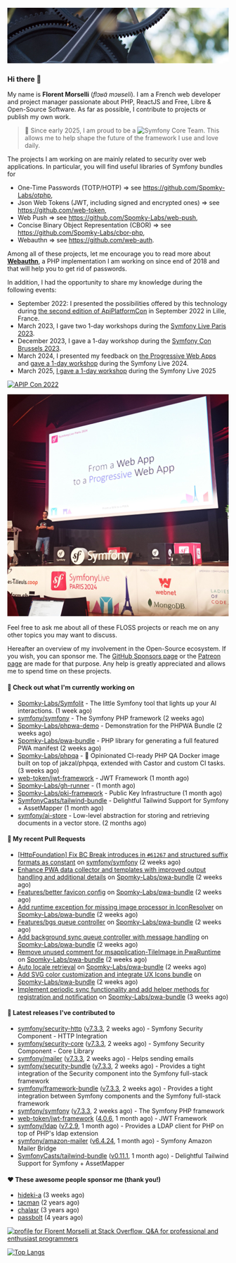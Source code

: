 ![Cover image](1.webp)

### Hi there 👋

My name is **Florent Morselli** (*flɔʁɑ̃ mɔʁseli*). I am a French web developer and project manager passionate about PHP, ReactJS and Free, Libre & Open-Source Software.
As far as possible, I contribute to projects or publish my own work.

> 🧡 Since early 2025, I am proud to be a ![Symfony Core Team](https://img.shields.io/badge/Symfony-Core%20Team-orange?style=flat-square&logo=symfony).
> This allows me to help shape the future of the framework I use and love daily.

The projects I am working on are mainly related to security over web applications. In particular, you will find useful libraries of Symfony bundles for
* One-Time Passwords (TOTP/HOTP) => see https://github.com/Spomky-Labs/otphp,
* Json Web Tokens (JWT, including signed and encrypted ones) => see https://github.com/web-token,
* Web Push => see https://github.com/Spomky-Labs/web-push,
* Concise Binary Object Representation (CBOR) => see https://github.com/Spomky-Labs/cbor-php,
* Webauthn => see https://github.com/web-auth.

Among all of these projects, let me encourage you to read more about [**Webauthn**](https://github.com/web-auth), a PHP implementation I am working on since end of 2018 and that will help you to get rid of passwords.

In addition, I had the opportunity to share my knowledge during the following events:

* September 2022: I presented the possibilities offered by this technology during [the second edition of ApiPlatformCon](https://youtu.be/Y2_0omg1CFk) in September 2022 in Lille, France.
* March 2023, I gave two 1-day workshops during the [Symfony Live Paris 2023](https://live.symfony.com/2023-paris/workshop/maximiser-la-securite-de-vos-applications-avec-le-bundle-security).
* December 2023, I gave a 1-day workshop during the [Symfony Con Brussels 2023](https://live.symfony.com/2023-brussels-con/workshop/road-to-safer-applications).
* March 2024, I presented my feedback on [the Progressive Web Apps](https://live.symfony.com/2024-paris/schedule/de-web-app-a-progressive-web-app) and [gave a 1-day workshop](https://live.symfony.com/2024-paris/workshop#securite-amelioree-et-webauthn-avec-symfony-2) during the Symfony Live 2024.
* March 2025, [I gave a 1-day workshop](https://live.symfony.com/2025-paris/) during the Symfony Live 2025

[![APIP Con 2022](https://user-images.githubusercontent.com/1091072/191684778-b9e26104-038d-45c2-a1b3-287233d15ecc.jpg)](https://api-platform.com/con/2022/conferences/webauthn-se-debarrasser-des-mots-de-passe-definitivement/)

[![Symfony Live 2024](Symfony%20Live%202024.png)](https://symfony.com/blog/symfonylive-paris-2024-from-web-app-to-progressive-web-app)


Feel free to ask me about all of these FLOSS projects or reach me on any other topics you may want to discuss.

Hereafter an overview of my involvement in the Open-Source ecosystem.
If you wish, you can sponsor me. The [GitHub Sponsors page](https://github.com/sponsors/Spomky/) or the [Patreon page](https://www.patreon.com/FlorentMorselli) are made for that purpose. Any help is greatly appreciated and allows me to spend time on these projects.

#### 👷 Check out what I'm currently working on

- [Spomky-Labs/Symfolit](https://github.com/Spomky-Labs/Symfolit) - The little Symfony tool that lights up your AI interactions. (1 week ago)
- [symfony/symfony](https://github.com/symfony/symfony) - The Symfony PHP framework (2 weeks ago)
- [Spomky-Labs/phpwa-demo](https://github.com/Spomky-Labs/phpwa-demo) - Demonstration for the PHPWA Bundle (2 weeks ago)
- [Spomky-Labs/pwa-bundle](https://github.com/Spomky-Labs/pwa-bundle) - PHP library for generating a full featured PWA manifest (2 weeks ago)
- [Spomky-Labs/phpqa](https://github.com/Spomky-Labs/phpqa) - 🐘 Opinionated CI-ready PHP QA Docker image built on top of jakzal/phpqa, extended with Castor and custom CI tasks. (3 weeks ago)
- [web-token/jwt-framework](https://github.com/web-token/jwt-framework) - JWT Framework (1 month ago)
- [Spomky-Labs/gh-runner](https://github.com/Spomky-Labs/gh-runner) -  (1 month ago)
- [Spomky-Labs/pki-framework](https://github.com/Spomky-Labs/pki-framework) - Public Key Infrastructure (1 month ago)
- [SymfonyCasts/tailwind-bundle](https://github.com/SymfonyCasts/tailwind-bundle) - Delightful Tailwind Support for Symfony &#43; AssetMapper (1 month ago)
- [symfony/ai-store](https://github.com/symfony/ai-store) - Low-level abstraction for storing and retrieving documents in a vector store. (2 months ago)

#### 🔨 My recent Pull Requests

- [[HttpFoundation] Fix BC Break introduces in `#61267` and structured suffix formats as constant](https://github.com/symfony/symfony/pull/61544) on [symfony/symfony](https://github.com/symfony/symfony) (2 weeks ago)
- [Enhance PWA data collector and templates with improved output handling and additional details](https://github.com/Spomky-Labs/pwa-bundle/pull/348) on [Spomky-Labs/pwa-bundle](https://github.com/Spomky-Labs/pwa-bundle) (2 weeks ago)
- [Features/better favicon config](https://github.com/Spomky-Labs/pwa-bundle/pull/347) on [Spomky-Labs/pwa-bundle](https://github.com/Spomky-Labs/pwa-bundle) (2 weeks ago)
- [Add runtime exception for missing image processor in IconResolver](https://github.com/Spomky-Labs/pwa-bundle/pull/345) on [Spomky-Labs/pwa-bundle](https://github.com/Spomky-Labs/pwa-bundle) (2 weeks ago)
- [Features/bgs queue controller](https://github.com/Spomky-Labs/pwa-bundle/pull/343) on [Spomky-Labs/pwa-bundle](https://github.com/Spomky-Labs/pwa-bundle) (2 weeks ago)
- [Add background sync queue controller with message handling](https://github.com/Spomky-Labs/pwa-bundle/pull/342) on [Spomky-Labs/pwa-bundle](https://github.com/Spomky-Labs/pwa-bundle) (2 weeks ago)
- [Remove unused comment for msapplication-TileImage in PwaRuntime](https://github.com/Spomky-Labs/pwa-bundle/pull/341) on [Spomky-Labs/pwa-bundle](https://github.com/Spomky-Labs/pwa-bundle) (2 weeks ago)
- [Auto locale retrieval](https://github.com/Spomky-Labs/pwa-bundle/pull/340) on [Spomky-Labs/pwa-bundle](https://github.com/Spomky-Labs/pwa-bundle) (2 weeks ago)
- [Add SVG color customization and integrate UX Icons bundle](https://github.com/Spomky-Labs/pwa-bundle/pull/339) on [Spomky-Labs/pwa-bundle](https://github.com/Spomky-Labs/pwa-bundle) (2 weeks ago)
- [Implement periodic sync functionality and add helper methods for registration and notification](https://github.com/Spomky-Labs/pwa-bundle/pull/336) on [Spomky-Labs/pwa-bundle](https://github.com/Spomky-Labs/pwa-bundle) (3 weeks ago)

#### 🔭 Latest releases I've contributed to

- [symfony/security-http](https://github.com/symfony/security-http) ([v7.3.3](https://github.com/symfony/security-http/releases/tag/v7.3.3), 2 weeks ago) - Symfony Security Component - HTTP Integration
- [symfony/security-core](https://github.com/symfony/security-core) ([v7.3.3](https://github.com/symfony/security-core/releases/tag/v7.3.3), 2 weeks ago) - Symfony Security Component - Core Library
- [symfony/mailer](https://github.com/symfony/mailer) ([v7.3.3](https://github.com/symfony/mailer/releases/tag/v7.3.3), 2 weeks ago) - Helps sending emails
- [symfony/security-bundle](https://github.com/symfony/security-bundle) ([v7.3.3](https://github.com/symfony/security-bundle/releases/tag/v7.3.3), 2 weeks ago) - Provides a tight integration of the Security component into the Symfony full-stack framework
- [symfony/framework-bundle](https://github.com/symfony/framework-bundle) ([v7.3.3](https://github.com/symfony/framework-bundle/releases/tag/v7.3.3), 2 weeks ago) - Provides a tight integration between Symfony components and the Symfony full-stack framework
- [symfony/symfony](https://github.com/symfony/symfony) ([v7.3.3](https://github.com/symfony/symfony/releases/tag/v7.3.3), 2 weeks ago) - The Symfony PHP framework
- [web-token/jwt-framework](https://github.com/web-token/jwt-framework) ([4.0.6](https://github.com/web-token/jwt-framework/releases/tag/4.0.6), 1 month ago) - JWT Framework
- [symfony/ldap](https://github.com/symfony/ldap) ([v7.2.9](https://github.com/symfony/ldap/releases/tag/v7.2.9), 1 month ago) - Provides a LDAP client for PHP on top of PHP&#39;s ldap extension
- [symfony/amazon-mailer](https://github.com/symfony/amazon-mailer) ([v6.4.24](https://github.com/symfony/amazon-mailer/releases/tag/v6.4.24), 1 month ago) - Symfony Amazon Mailer Bridge
- [SymfonyCasts/tailwind-bundle](https://github.com/SymfonyCasts/tailwind-bundle) ([v0.11.1](https://github.com/SymfonyCasts/tailwind-bundle/releases/tag/v0.11.1), 1 month ago) - Delightful Tailwind Support for Symfony &#43; AssetMapper

#### ❤️ These awesome people sponsor me (thank you!)

- [hideki-a](https://github.com/hideki-a) (3 weeks ago)
- [tacman](https://github.com/tacman) (2 years ago)
- [chalasr](https://github.com/chalasr) (3 years ago)
- [passbolt](https://github.com/passbolt) (4 years ago)

<a href="https://stackoverflow.com/users/2157818/florent-morselli"><img src="https://stackoverflow.com/users/flair/2157818.png" width="208" height="58" alt="profile for Florent Morselli at Stack Overflow, Q&amp;A for professional and enthusiast programmers" title="profile for Florent Morselli at Stack Overflow, Q&amp;A for professional and enthusiast programmers"></a>

[![Top Langs](https://wakatime.com/share/@Spomky/aa41d408-c524-4a5f-936d-0b9446698abd.svg)](https://wakatime.com/@Spomky)
